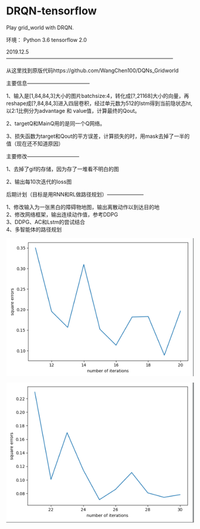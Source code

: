 # DRQN-tensorflow
Play grid_world with DRQN.

环境：
Python 3.6
tensorflow 2.0

2019.12.5————————————————————————————————  

从这里找到原版代码https://github.com/WangChen100/DQNs_Gridworld  

主要信息————————————  

1、输入是[1,84,84,3]大小的图片batchsize:4，转化成[?,21168]大小的向量，再reshape成[?,84,84,3]进入四层卷积，经过单元数为512的lstm得到当前隐状态ht,以2:1比例分为advantage 和 value值，计算最终的Qout。

2、targetQ和MainQ用的是同一个Q网络。

3、损失函数为target和Qout的平方误差，计算损失的时，用mask去掉了一半的值（现在还不知道原因）

主要修改——————————

1、去掉了gif的存储，因为存了一堆看不明白的图

2、输出每10次迭代的loss图  

后期计划（目标是用RNN和RL做路径规划）———————  

1、修改输入为一张黑白的障碍物地图，输出离散动作以到达目的地  
2、修改网络框架，输出连续动作值，参考DDPG  
3、DDPG、AC和Lstm的尝试结合  
4、多智能体的路径规划  


![image](https://github.com/Elly0723/DRQN-tensorflow/blob/master/images/Screenshot%20from%202019-12-05%2011-17-06.png)


![image](https://github.com/Elly0723/DRQN-tensorflow/blob/master/images/Screenshot%20from%202019-12-05%2011-22-03.png)
